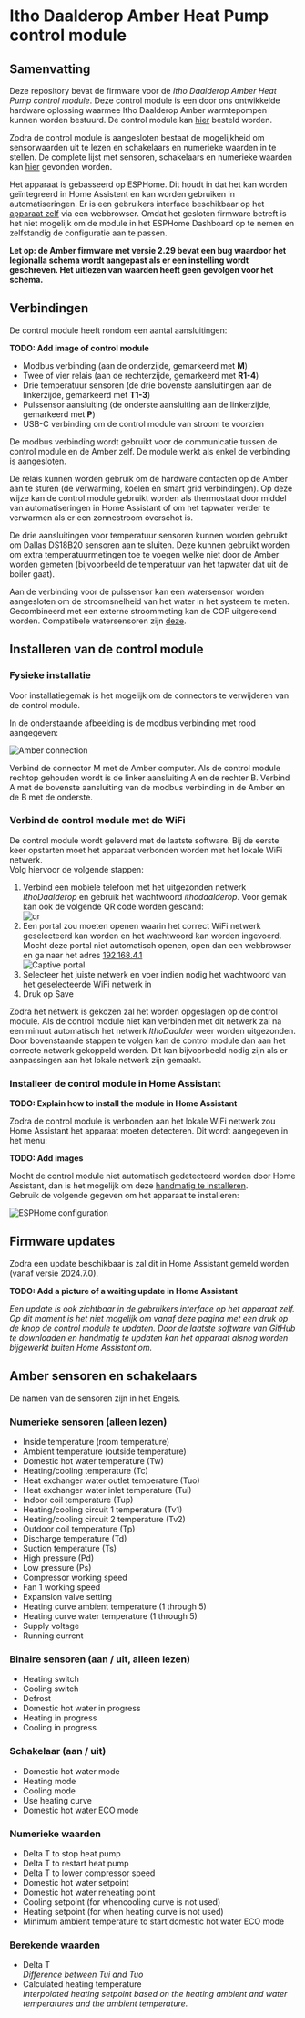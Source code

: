 # Itho Daalderop Amber Heat Pump control module

## Samenvatting

Deze repository bevat de firmware voor de *Itho Daalderop Amber Heat Pump control module*. Deze control module is een door ons ontwikkelde hardware oplossing waarmee Itho Daalderop Amber warmtepompen kunnen worden bestuurd. De control module kan [hier](https://forms.gle/3R2AAtGyy7Cqq65Q9)  besteld worden.

Zodra de control module is aangesloten bestaat de mogelijkheid om sensorwaarden uit te lezen en schakelaars en numerieke waarden in te stellen. De complete lijst met sensoren, schakelaars en numerieke waarden kan [hier](#amber-sensoren-en-schakelaars) gevonden worden.

Het apparaat is gebasseerd op ESPHome. Dit houdt in dat het kan worden geïntegreerd in Home Assistent en kan worden gebruiken in automatiseringen. Er is een gebruikers interface beschikbaar op het [apparaat zelf](http://ithodaalderop-amber.local/) via een webbrowser. Omdat het gesloten firmware betreft is het niet mogelijk om de module in het ESPHome Dashboard op te nemen en zelfstandig de configuratie aan te passen.

**Let op: de Amber firmware met versie 2.29 bevat een bug waardoor het legionalla schema wordt aangepast als er een instelling wordt geschreven. Het uitlezen van waarden heeft geen gevolgen voor het schema.**

## Verbindingen

De control module heeft rondom een aantal aansluitingen:

**TODO: Add image of control module**

* Modbus verbinding (aan de onderzijde, gemarkeerd met **M**)
* Twee of vier relais (aan de rechterzijde, gemarkeerd met **R1-4**)
* Drie temperatuur sensoren (de drie bovenste aansluitingen aan de linkerzijde, gemarkeerd met **T1-3**)
* Pulssensor aansluiting (de onderste aansluiting aan de linkerzijde, gemarkeerd met **P**)
* USB-C verbinding om de control module van stroom te voorzien

De modbus verbinding wordt gebruikt voor de communicatie tussen de control module en de Amber zelf. De module werkt als enkel de verbinding is aangesloten.

De relais kunnen worden gebruik om de hardware contacten op de Amber aan te sturen (de verwarming, koelen en smart grid verbindingen). Op deze wijze kan de control module gebruikt worden als thermostaat door middel van automatiseringen in Home Assistant of om het tapwater verder te verwarmen als er een zonnestroom overschot is.

De drie aansluitingen voor temperatuur sensoren kunnen worden gebruikt om Dallas DS18B20 sensoren aan te sluiten. Deze kunnen gebruikt worden om extra temperatuurmetingen toe te voegen welke niet door de Amber worden gemeten (bijvoorbeeld de temperatuur van het tapwater dat uit de boiler gaat).

Aan de verbinding voor de pulssensor kan een watersensor worden aangesloten om de stroomsnelheid van het water in het systeem te meten. Gecombineerd met een externe stroommeting kan de COP uitgerekend worden. Compatibele watersensoren zijn [deze](https://www.tinytronics.nl/nl/sensoren/vloeistof/yf-b10-water-flow-sensor-messing-g1).

## Installeren van de control module

### Fysieke installatie

Voor installatiegemak is het mogelijk om de connectors te verwijderen van de control module.

In de onderstaande afbeelding is de modbus verbinding met rood aangegeven:

![Amber connection](/images/amber_connection.jpg)

Verbind de connector M met de Amber computer. Als de control module rechtop gehouden wordt is de linker aansluiting A en de rechter B. Verbind A met de bovenste aansluiting van de modbus verbinding in de Amber en de B met de onderste.

### Verbind de control module met de WiFi

De control module wordt geleverd met de laatste software. Bij de eerste keer opstarten moet het apparaat verbonden worden met het lokale WiFi netwerk.  
Volg hiervoor de volgende stappen:

1. Verbind een mobiele telefoon met het uitgezonden netwerk *IthoDaalderop* en gebruik het wachtwoord *ithodaalderop*. Voor gemak kan ook de volgende QR code worden gescand:  
![qr](/images/qr-wifi.png)
1. Een portal zou moeten openen waarin het correct WiFi netwerk geselecteerd kan worden en het wachtwoord kan worden ingevoerd.  
Mocht deze portal niet automatisch openen, open dan een webbrowser en ga naar het adres [192.168.4.1](http://192.168.4.1/)  
![Captive portal](/images/captive_portal-ui.png)
1. Selecteer het juiste netwerk en voer indien nodig het wachtwoord van het geselecteerde WiFi netwerk in
1. Druk op Save

Zodra het netwerk is gekozen zal het worden opgeslagen op de control module. Als de control module niet kan verbinden met dit netwerk zal na een minuut automatisch het netwerk *IthoDaalder* weer worden uitgezonden. Door bovenstaande stappen te volgen kan de control module dan aan het correcte netwerk gekoppeld worden. Dit kan bijvoorbeeld nodig zijn als er aanpassingen aan het lokale netwerk zijn gemaakt.

### Installeer de control module in Home Assistant

**TODO: Explain how to install the module in Home Assistant**

Zodra de control module is verbonden aan het lokale WiFi netwerk zou Home Assistant het apparaat moeten detecteren. Dit wordt aangegeven in het menu:

**TODO: Add images**

Mocht de control module niet automatisch gedetecteerd worden door Home Assistant, dan is het mogelijk om deze [handmatig te installeren](https://my.home-assistant.io/redirect/config_flow_start?domain=esphome).  
Gebruik de volgende gegeven om het apparaat te installeren:

![ESPHome configuration](/images/hass-config-esphome-nl.png)

## Firmware updates

Zodra een update beschikbaar is zal dit in Home Assistant gemeld worden (vanaf versie 2024.7.0).

**TODO: Add a picture of a waiting update in Home Assistant**

*Een update is ook zichtbaar in de gebruikers interface op het apparaat zelf. Op dit moment is het niet mogelijk om vanaf deze pagina met een druk op de knop de control module te updaten. Door de laatste software van GitHub te downloaden en handmatig te updaten kan het apparaat alsnog worden bijgewerkt buiten Home Assistant om.*

## Amber sensoren en schakelaars

De namen van de sensoren zijn in het Engels.

### Numerieke sensoren (alleen lezen)

* Inside temperature (room temperature)
* Ambient temperature (outside temperature)
* Domestic hot water temperature (Tw)
* Heating/cooling temperature (Tc)
* Heat exchanger water outlet temperature (Tuo)
* Heat exchanger water inlet temperature (Tui)
* Indoor coil temperature (Tup)
* Heating/cooling circuit 1 temperature (Tv1)
* Heating/cooling circuit 2 temperature (Tv2)
* Outdoor coil temperature (Tp)
* Discharge temperature (Td)
* Suction temperature (Ts)
* High pressure (Pd)
* Low pressure (Ps)
* Compressor working speed
* Fan 1 working speed
* Expansion valve setting
* Heating curve ambient temperature (1 through 5)
* Heating curve water temperature (1 through 5)
* Supply voltage
* Running current

### Binaire sensoren (aan / uit, alleen lezen)

* Heating switch
* Cooling switch
* Defrost
* Domestic hot water in progress
* Heating in progress
* Cooling in progress

### Schakelaar (aan / uit)

* Domestic hot water mode
* Heating mode
* Cooling mode
* Use heating curve
* Domestic hot water ECO mode

### Numerieke waarden

* Delta T to stop heat pump
* Delta T to restart heat pump
* Delta T to lower compressor speed
* Domestic hot water setpoint
* Domestic hot water reheating point
* Cooling setpoint (for whencooling curve is not used)
* Heating setpoint (for when heating curve is not used)
* Minimum ambient temperature to start domestic hot water ECO mode

### Berekende waarden

* Delta T  
  *Difference between Tui and Tuo*
* Calculated heating temperature  
  *Interpolated heating setpoint based on the heating ambient and water temperatures and the ambient temperature.*
